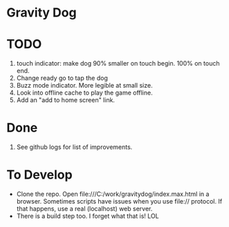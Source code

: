 Gravity Dog
===========

# TODO
1. touch indicator: make dog 90% smaller on touch begin. 100% on touch end. 
1. Change ready go to tap the dog
1. Buzz mode indicator. More legible at small size. 
2. Look into offline cache to play the game offline.
1. Add an "add to home screen" link.

# Done
1. See github logs for list of improvements.

# To Develop
* Clone the repo.  Open file:///C:/work/gravitydog/index.max.html in a browser.  Sometimes scripts have issues when you use file:// protocol.  If that happens, use a real (localhost) web server.
* There is a build step too.  I forget what that is!  LOL

